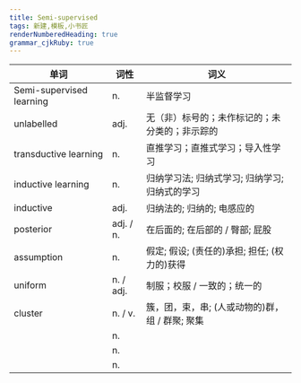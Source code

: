 ```yaml
---
title: Semi-supervised 
tags: 新建,模板,小书匠
renderNumberedHeading: true
grammar_cjkRuby: true
---
```


| 单词 | 词性 | 词义  |
| ---------- | --- | --- |
| Semi-supervised learning | n.  | 半监督学习 |
| unlabelled | adj.  | 无（非）标号的；未作标记的；未分类的；非示踪的 |
| transductive learning | n.  | 直推学习；直推式学习；导入性学习 |
| inductive learning | n.  | 归纳学习法; 归纳式学习; 归纳学习; 归纳式的学习 |
| inductive  | adj.  | 归纳法的; 归纳的; 电感应的 |
| posterior | adj. / n.  | 在后面的; 在后部的 / 臀部; 屁股 |
| assumption | n.  | 假定; 假设; (责任的)承担; 担任; (权力的)获得 |
| uniform | n. / adj.  | 制服；校服 / 一致的；统一的 |
| cluster | n. / v.  | 簇，团，束，串; (人或动物的)群，组 / 群聚; 聚集 |
|  | n.  |  |
|  | n.  |  |
|  | n.  |  |